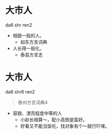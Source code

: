 # 大市人
da6 shr ren2
+ 相貌一般的人。
  * 如东方言词典
+ 人长得一般化。
  * 泰县方言志

# 大市人
da6 shr6 ren2
> 泰州方言词典4
- 容貌、漂亮程度中等的人
  - 小赵长相算～，配小高倒是蛮好。
  - 好看又不能当饭吃，找对象有个～就行吖唻。
